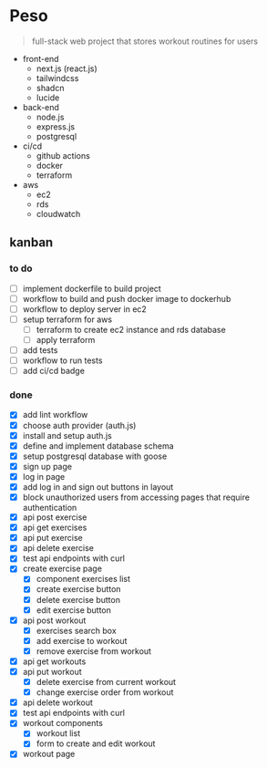 # Peso

> full-stack web project that stores workout routines for users

- front-end
  - next.js (react.js)
  - tailwindcss
  - shadcn
  - lucide
- back-end
  - node.js
  - express.js
  - postgresql
- ci/cd
  - github actions
  - docker
  - terraform
- aws
  - ec2
  - rds
  - cloudwatch

## kanban

### to do

- [ ] implement dockerfile to build project
- [ ] workflow to build and push docker image to dockerhub
- [ ] workflow to deploy server in ec2
- [ ] setup terraform for aws
  - [ ] terraform to create ec2 instance and rds database
  - [ ] apply terraform
- [ ] add tests
- [ ] workflow to run tests
- [ ] add ci/cd badge

### done

- [x] add lint workflow
- [x] choose auth provider (auth.js)
- [x] install and setup auth.js
- [x] define and implement database schema
- [x] setup postgresql database with goose
- [x] sign up page
- [x] log in page
- [x] add log in and sign out buttons in layout
- [x] block unauthorized users from accessing pages that require authentication
- [x] api post exercise
- [x] api get exercises
- [x] api put exercise
- [x] api delete exercise
- [x] test api endpoints with curl
- [x] create exercise page
  - [x] component exercises list
  - [x] create exercise button
  - [x] delete exercise button
  - [x] edit exercise button
- [x] api post workout
  - [x] exercises search box
  - [x] add exercise to workout
  - [x] remove exercise from workout
- [x] api get workouts
- [x] api put workout
  - [x] delete exercise from current workout
  - [x] change exercise order from workout
- [x] api delete workout
- [x] test api endpoints with curl
- [x] workout components
  - [x] workout list
  - [x] form to create and edit workout
- [x] workout page
